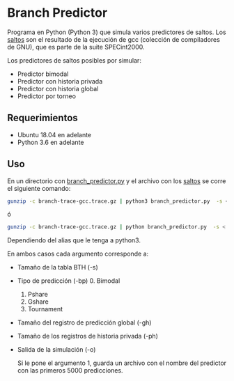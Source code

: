 # Branch Predictor

Programa en Python (Python 3) que simula varios predictores de saltos.
Los [saltos](https://drive.google.com/file/d/1SX7RqywL641EwW8miW6rta1quLPN07cZ/view "Ingresar para descargar el archivo con los saltos.") son el resultado de la ejecución de gcc (colección de compiladores de GNU), que es parte de la suite SPECint2000. 

Los predictores de saltos posibles por simular:
* Predictor bimodal
* Predictor con historia privada
* Predictor con historia global
* Predictor por torneo

## Requerimientos
* Ubuntu 18.04 en adelante
* Python 3.6 en adelante

## Uso

En un directorio con [branch_predictor.py](branch_predictor.py) y el archivo con los [saltos](https://drive.google.com/file/d/1SX7RqywL641EwW8miW6rta1quLPN07cZ/view "Ingresar para descargar el archivo con los saltos.")  se corre el siguiente comando:

```bash
gunzip -c branch-trace-gcc.trace.gz | python3 branch_predictor.py  -s < # > -bp < # > -gh < # > -ph < # > -o < # >
```
ó 

```bash
gunzip -c branch-trace-gcc.trace.gz | python branch_predictor.py  -s < # > -bp < # > -gh < # > -ph < # > -o < # >
```
Dependiendo del alias que le tenga a python3.

En ambos casos cada argumento corresponde a:
* Tamaño de la tabla BTH (-s)
* Tipo de predicción (-bp)
   0. Bimodal
   1. Pshare
   2. Gshare
   3. Tournament
* Tamaño del registro de predicción global (-gh)
* Tamaño de los registros de historia privada (-ph)
* Salida de la simulación (-o)

   Si le pone el argumento 1, guarda un archivo con el nombre del predictor con las primeros 5000 predicciones.
